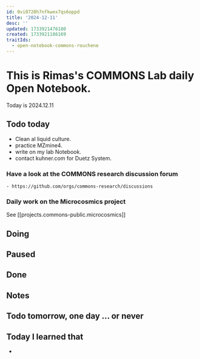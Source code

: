 ```yaml
---
id: 0vi0720h7nfkwex7qs6oppd
title: '2024-12-11'
desc: ''
updated: 1733921476180
created: 1733921186169
traitIds:
  - open-notebook-commons-rouchene
---
```




# This is Rimas's COMMONS Lab daily Open Notebook.

Today is 2024.12.11

## Todo today
- Clean al liquid culture. 
- practice MZmine4. 
- write on my lab Notebook. 
- contact kuhner.com for Duetz System. 

### Have a look at the COMMONS research discussion forum
    - https://github.com/orgs/commons-research/discussions

### Daily work on the Microcosmics project

See [[projects.commons-public.microcosmics]]


###
###

## Doing

## Paused

## Done

## Notes

## Todo tomorrow, one day ... or never 


###
###


## Today I learned that

- 
